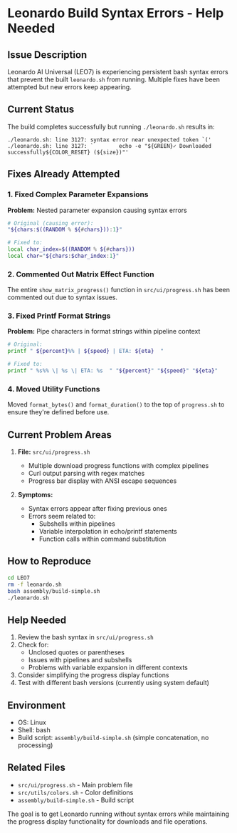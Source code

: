 # Leonardo Build Syntax Errors - Help Needed

## Issue Description
Leonardo AI Universal (LEO7) is experiencing persistent bash syntax errors that prevent the built `leonardo.sh` from running. Multiple fixes have been attempted but new errors keep appearing.

## Current Status
The build completes successfully but running `./leonardo.sh` results in:
```
./leonardo.sh: line 3127: syntax error near unexpected token `('
./leonardo.sh: line 3127: `        echo -e "${GREEN}✓ Downloaded successfully${COLOR_RESET} (${size})"'
```

## Fixes Already Attempted

### 1. Fixed Complex Parameter Expansions
**Problem:** Nested parameter expansion causing syntax errors
```bash
# Original (causing error):
"${chars:$((RANDOM % ${#chars})):1}"

# Fixed to:
local char_index=$((RANDOM % ${#chars}))
local char="${chars:$char_index:1}"
```

### 2. Commented Out Matrix Effect Function
The entire `show_matrix_progress()` function in `src/ui/progress.sh` has been commented out due to syntax issues.

### 3. Fixed Printf Format Strings
**Problem:** Pipe characters in format strings within pipeline context
```bash
# Original:
printf " ${percent}%% | ${speed} | ETA: ${eta}  "

# Fixed to:
printf " %s%% \| %s \| ETA: %s  " "${percent}" "${speed}" "${eta}"
```

### 4. Moved Utility Functions
Moved `format_bytes()` and `format_duration()` to the top of `progress.sh` to ensure they're defined before use.

## Current Problem Areas

1. **File:** `src/ui/progress.sh`
   - Multiple download progress functions with complex pipelines
   - Curl output parsing with regex matches
   - Progress bar display with ANSI escape sequences

2. **Symptoms:**
   - Syntax errors appear after fixing previous ones
   - Errors seem related to:
     - Subshells within pipelines
     - Variable interpolation in echo/printf statements
     - Function calls within command substitution

## How to Reproduce
```bash
cd LEO7
rm -f leonardo.sh
bash assembly/build-simple.sh
./leonardo.sh
```

## Help Needed
1. Review the bash syntax in `src/ui/progress.sh`
2. Check for:
   - Unclosed quotes or parentheses
   - Issues with pipelines and subshells
   - Problems with variable expansion in different contexts
3. Consider simplifying the progress display functions
4. Test with different bash versions (currently using system default)

## Environment
- OS: Linux
- Shell: bash
- Build script: `assembly/build-simple.sh` (simple concatenation, no processing)

## Related Files
- `src/ui/progress.sh` - Main problem file
- `src/utils/colors.sh` - Color definitions
- `assembly/build-simple.sh` - Build script

The goal is to get Leonardo running without syntax errors while maintaining the progress display functionality for downloads and file operations.

